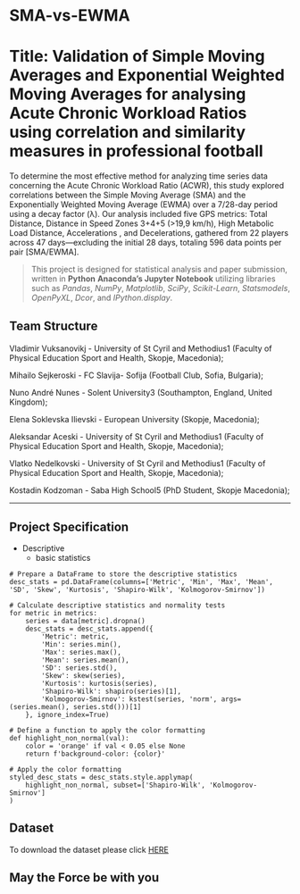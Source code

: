 # SMA-vs-EWMA
# Title: Validation of Simple Moving Averages and Exponential Weighted Moving Averages for analysing Acute Chronic Workload Ratios using correlation and similarity measures in professional football


To determine the most effective method for analyzing time series data concerning the Acute Chronic Workload Ratio (ACWR), this study explored correlations between the Simple Moving Average (SMA) and the Exponentially Weighted Moving Average (EWMA) over a 7/28-day period using a decay factor (λ). Our analysis included five GPS metrics: Total Distance, Distance in Speed Zones 3+4+5 (>19,9 km/h), High Metabolic Load Distance, Accelerations , and Decelerations, gathered from 22 players across 47 days—excluding the initial 28 days, totaling 596 data points per pair [SMA/EWMA].


> This project is designed for statistical analysis and paper submission, written in **Python** **Anaconda’s Jupyter Notebook**  utilizing libraries such as *Pandas*, *NumPy*, *Matplotlib*, *SciPy*, *Scikit-Learn*,  *Statsmodels*, *OpenPyXL*, *Dcor*, and *IPython.display*.
> 
## Team Structure

#### 
Vladimir Vuksanovikj - University of St Cyril and Methodius1 (Faculty of Physical Education Sport and Health, Skopje, Macedonia);
>
Mihailo Sejkeroski - FC Slavija- Sofija (Football Club, Sofia, Bulgaria);
>
Nuno André Nunes - Solent University3 (Southampton, England, United Kingdom); 
>
Elena Soklevska Ilievski - European University (Skopje, Macedonia);
>
Aleksandar Aceski - University of St Cyril and Methodius1 (Faculty of Physical Education Sport and Health, Skopje, Macedonia);
>
Vlatko Nedelkovski - University of St Cyril and Methodius1 (Faculty of Physical Education Sport and Health, Skopje, Macedonia);
>
Kostadin Kodzoman - Saba High School5 (PhD Student, Skopje Macedonia);


---

## Project Specification
- Descriptive
  - basic statistics

```
# Prepare a DataFrame to store the descriptive statistics
desc_stats = pd.DataFrame(columns=['Metric', 'Min', 'Max', 'Mean', 'SD', 'Skew', 'Kurtosis', 'Shapiro-Wilk', 'Kolmogorov-Smirnov'])

# Calculate descriptive statistics and normality tests
for metric in metrics:
    series = data[metric].dropna()
    desc_stats = desc_stats.append({
        'Metric': metric,
        'Min': series.min(),
        'Max': series.max(),
        'Mean': series.mean(),
        'SD': series.std(),
        'Skew': skew(series),
        'Kurtosis': kurtosis(series),
        'Shapiro-Wilk': shapiro(series)[1],
        'Kolmogorov-Smirnov': kstest(series, 'norm', args=(series.mean(), series.std()))[1]
    }, ignore_index=True)

# Define a function to apply the color formatting
def highlight_non_normal(val):
    color = 'orange' if val < 0.05 else None
    return f'background-color: {color}'

# Apply the color formatting
styled_desc_stats = desc_stats.style.applymap(
    highlight_non_normal, subset=['Shapiro-Wilk', 'Kolmogorov-Smirnov']
)
```


## Dataset

To download the dataset please click [HERE](documention/dataset_bank.csv)

## 

## May the Force be with you
